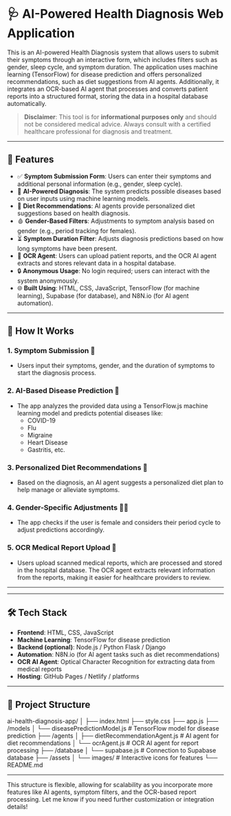 # 🩺 AI-Powered Health Diagnosis Web Application

This is an AI-powered Health Diagnosis system that allows users to submit their symptoms through an interactive form, which includes filters such as gender, sleep cycle, and symptom duration. The application uses machine learning (TensorFlow) for disease prediction and offers personalized recommendations, such as diet suggestions from AI agents. Additionally, it integrates an OCR-based AI agent that processes and converts patient reports into a structured format, storing the data in a hospital database automatically.

> **Disclaimer**: This tool is for **informational purposes only** and should not be considered medical advice. Always consult with a certified healthcare professional for diagnosis and treatment.

---

## 🌟 Features

- ✅ **Symptom Submission Form**: Users can enter their symptoms and additional personal information (e.g., gender, sleep cycle).
- 🧠 **AI-Powered Diagnosis**: The system predicts possible diseases based on user inputs using machine learning models.
- 🍎 **Diet Recommendations**: AI agents provide personalized diet suggestions based on health diagnosis.
- 🩸 **Gender-Based Filters**: Adjustments to symptom analysis based on gender (e.g., period tracking for females).
- ⏳ **Symptom Duration Filter**: Adjusts diagnosis predictions based on how long symptoms have been present.
- 🏥 **OCR Agent**: Users can upload patient reports, and the OCR AI agent extracts and stores relevant data in a hospital database.
- 🔒 **Anonymous Usage**: No login required; users can interact with the system anonymously.
- 🌐 **Built Using**: HTML, CSS, JavaScript, TensorFlow (for machine learning), Supabase (for database), and N8N.io (for AI agent automation).

---

## 🧪 How It Works

### 1. **Symptom Submission** 📝
   - Users input their symptoms, gender, and the duration of symptoms to start the diagnosis process.

### 2. **AI-Based Disease Prediction** 🤖
   - The app analyzes the provided data using a TensorFlow.js machine learning model and predicts potential diseases like:
     - COVID-19
     - Flu
     - Migraine
     - Heart Disease
     - Gastritis, etc.

### 3. **Personalized Diet Recommendations** 🍏
   - Based on the diagnosis, an AI agent suggests a personalized diet plan to help manage or alleviate symptoms.

### 4. **Gender-Specific Adjustments** 👩‍⚕️
   - The app checks if the user is female and considers their period cycle to adjust predictions accordingly.

### 5. **OCR Medical Report Upload** 🏥
   - Users upload scanned medical reports, which are processed and stored in the hospital database. The OCR agent extracts relevant information from the reports, making it easier for healthcare providers to review.

---
---

## 🛠️ Tech Stack

- **Frontend**: HTML, CSS, JavaScript
- **Machine Learning**: TensorFlow for disease prediction
- **Backend (optional)**: Node.js / Python Flask / Django
- **Automation**: N8N.io (for AI agent tasks such as diet recommendations)
- **OCR AI Agent**: Optical Character Recognition for extracting data from medical reports
- **Hosting**: GitHub Pages / Netlify / platforms

---

## 📁 Project Structure

ai-health-diagnosis-app/
│
├── index.html
├── style.css
├── app.js
├── /models
│ └── diseasePredictionModel.js # TensorFlow model for disease prediction
├── /agents
│ ├── dietRecommendationAgent.js # AI agent for diet recommendations
│ └── ocrAgent.js # OCR AI agent for report processing
├── /database
│ └── supabase.js # Connection to Supabase database
├── /assets
│ └── images/ # Interactive icons for features
└── README.md

---

This structure is flexible, allowing for scalability as you incorporate more features like AI agents, symptom filters, and the OCR-based report processing. Let me know if you need further customization or integration details!
